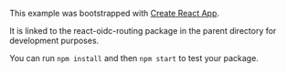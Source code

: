 This example was bootstrapped with [Create React App](https://github.com/facebook/create-react-app).

It is linked to the react-oidc-routing package in the parent directory for development purposes.

You can run `npm install` and then `npm start` to test your package.

